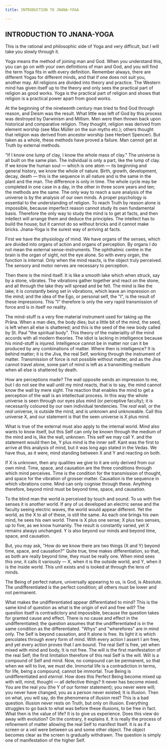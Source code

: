 ```yaml
---
title: INTRODUCTION TO JNANA-YOGA

---
```





  

## INTRODUCTION TO JNANA-YOGA

This is the rational and philosophic side of Yoga and very difficult,
but I will take you slowly through it.

Yoga means the method of joining man and God. When you understand this,
you can go on with your own definitions of man and God, and you will
find the term Yoga fits in with every definition. Remember always, there
are different Yogas for different minds, and that if one does not suit
you, another may. All religions are divided into theory and practice.
The Western mind has given itself up to the theory and only sees the
practical part of religion as good works. Yoga is the practical part of
religion and shows that religion is a practical power apart from good
works.

At the beginning of the nineteenth century man tried to find God through
reason, and Deism was the result. What little was left of God by this
process was destroyed by Darwinism and Millism. Men were then thrown
back upon historical and comparative religion. They thought, religion
was derived from element worship (see Max Müller on the sun myths etc.);
others thought that religion was derived from ancestor worship (see
Herbert Spencer). But taken as a whole, these methods have proved a
failure. Man cannot get at Truth by external methods.

"If I know one lump of clay, I know the whole mass of clay." The
universe is all built on the same plan. The individual is only a part,
like the lump of clay. If we know the human soul — which is one atom —
its beginning and general history, we know the whole of nature. Birth,
growth, development, decay, death — this is the sequence in all nature
and is the same in the plant and the man. The difference is only in
time. The whole cycle may be completed in one case in a day, in the
other in three score years and ten; the methods are the same. The only
way to reach a sure analysis of the universe is by the analysis of our
own minds. A proper psychology is essential to the understanding of
religion. To reach Truth by reason alone is impossible, because
imperfect reason cannot study its own fundamental basis. Therefore the
only way to study the mind is to get at facts, and then intellect will
arrange them and deduce the principles. The intellect has to build the
house; but it cannot do so without bricks and *it* cannot make bricks.
Jnana-Yoga is the surest way of arriving at facts.

First we have the physiology of mind. We have organs of the senses,
which are divided into organs of action and organs of perception. By
organs I do not mean the external sense-instruments. The ophthalmic
centre in the brain is the organ of sight, not the eye alone. So with
every organ, the function is internal. Only when the mind reacts, is the
object truly perceived. The sensory and motor nerves are necessary to
perception.

Then there is the mind itself. It is like a smooth lake which when
struck, say by a stone, vibrates. The vibrations gather together and
react on the stone, and all through the lake they will spread and be
felt. The mind is like the lake; it is constantly being set in
vibrations, which leave an impression on the mind; and the idea of the
Ego, or personal self, the "I", is the result of these impressions. This
"I" therefore is only the very rapid transmission of force and is in
itself no reality.

The mind-stuff is a very fine material instrument used for taking up the
Prâna. When a man dies, the body dies; but a little bit of the mind, the
seed, is left when all else is shattered; and this is the seed of the
new body called by St. Paul "the spiritual body". This theory of the
materiality of the mind accords with all modern theories. The idiot is
lacking in intelligence because his mind-stuff is injured. Intelligence
cannot be in matter nor can it be produced by any combinations of
matter. Where then is intelligence? It is behind matter; it is the Jiva,
the real Self, working through the instrument of matter. Transmission of
force is not possible without matter, and as the Jiva cannot travel
alone, some part of mind is left as a transmitting medium when all else
is shattered by death.

How are perceptions made? The wall opposite sends an impression to me,
but I do not see the wall until my mind reacts, that is to say, the mind
cannot know the wall by mere sight. The reaction that enables the mind
to get a perception of the wall is an intellectual process. In this way
the whole universe is seen through our eyes plus mind (or perceptive
faculty); it is necessarily coloured by our own individual tendencies.
The *real* wall, or the *real* universe, is outside the mind, and is
unknown and unknowable. Call this universe X, and our statement is that
the seen universe is X plus mind.

What is true of the external must also apply to the internal world. Mind
also wants to know itself, but this Self can only be known through the
medium of the mind and is, like the wall, unknown. This self we may call
Y. and the statement would then be, Y plus mind is the inner self. Kant
was the first to arrive at this analysis of mind, but it was long ago
stated in the Vedas. We have thus, as it were, mind standing between X
and Y and reacting on both.

If X is unknown, then any qualities we give to it are only derived from
our own mind. Time, space, and causation are the three conditions
through which mind perceives. Time is the condition for the transmission
of thought, and space for the vibration of grosser matter. Causation is
the sequence in which vibrations come. Mind can only cognise through
these. Anything therefore, beyond mind must be beyond time, space, and
causation.

To the blind man the world is perceived by touch and sound. To us with
five senses it is another world. If any of us developed an electric
sense and the faculty seeing electric waves, the world would appear
different. Yet the world, as the X to all of these, is still the same.
As each one brings his own mind, he sees his own world. There is X plus
one sense; X plus two senses, up to five, as we know humanity. The
result is constantly varied, yet X remains always unchanged. Y is also
beyond our minds and beyond time, space, and causation.

But, you may ask, "How do we know there are two things (X and Y) beyond
time, space, and causation?" Quite true, time makes differentiation, so
that, as both are really beyond time, they must be really one. When mind
sees this *one*, it calls it variously — X, when it is the outside
world, and Y, when it is the inside world. This unit exists and is
looked at through the lens of minds.

The Being of perfect nature, universally appearing to us, is God, is
Absolute. The undifferentiated is the perfect condition; all others must
be lower and not permanent.

What makes the undifferentiated appear differentiated to mind? This is
the same kind of question as what is the origin of evil and free will?
The question itself is contradictory and impossible, because the
question takes for granted cause and effect. There is no cause and
effect in the undifferentiated; the question assumes that the
undifferentiated is in the same condition as the differentiated. "Whys"
and "wherefores" are in mind only. The Self is beyond causation, and It
alone is free. Its light it is which percolates through every form of
mind. With every action I assert I am free, and yet every action proves
that I am bound. The real Self is free, yet when mixed with mind and
body, It is not free. The will is the first manifestation of the real
Self; the first limitation therefore of this real Self is the will. Will
is a compound of Self and mind. Now, no compound can be permanent, so
that when we will to live, we must die. Immortal life is a contradiction
in terms, for life, being a compound, cannot be immortal. True Being is
undifferentiated and *eternal*. How does this Perfect Being become mixed
up with will, mind, thought — all defective things? It never has become
mixed. You are the real you (the Y of our former statement); you never
were will; you never have changed; you as a person never existed; It is
illusion. Then on what, you will say, do the phenomena of illusion rest?
This is a bad question. Illusion never rests on Truth, but only on
illusion. Everything struggles to go back to what was before these
illusions, to be free in fact. What then is the value of life? It is to
give us experience. Does this view do away with evolution? On the
contrary, it explains it. It is really the process of refinement of
matter allowing the real Self to manifest Itself. It is as if a screen
or a veil were between us and some other object. The object becomes
clear as the screen is gradually withdrawn. The question is simply one
of manifestation of the higher Self.



